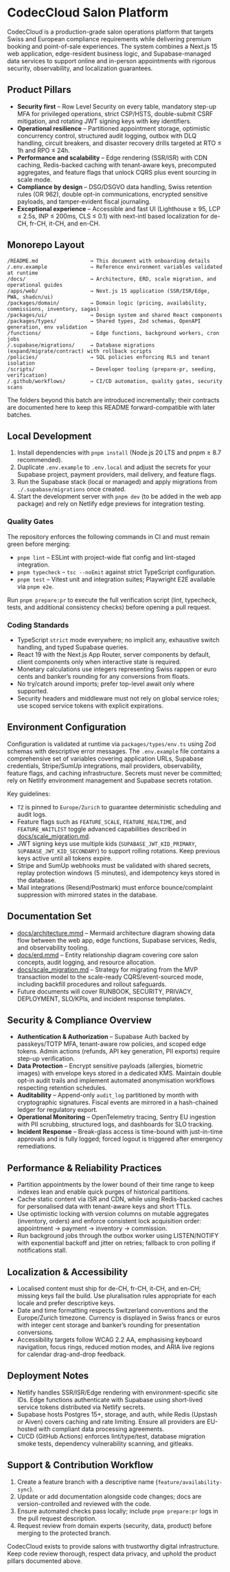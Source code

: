 # CodecCloud Salon Platform

CodecCloud is a production-grade salon operations platform that targets Swiss and European compliance requirements while delivering premium booking and point-of-sale experiences. The system combines a Next.js 15 web application, edge-resident business logic, and Supabase-managed data services to support online and in-person appointments with rigorous security, observability, and localization guarantees.

## Product Pillars

- **Security first** – Row Level Security on every table, mandatory step-up MFA for privileged operations, strict CSP/HSTS, double-submit CSRF mitigation, and rotating JWT signing keys with key identifiers.
- **Operational resilience** – Partitioned appointment storage, optimistic concurrency control, structured audit logging, outbox with DLQ handling, circuit breakers, and disaster recovery drills targeted at RTO ≤ 1h and RPO ≤ 24h.
- **Performance and scalability** – Edge rendering (SSR/ISR) with CDN caching, Redis-backed caching with tenant-aware keys, precomputed aggregates, and feature flags that unlock CQRS plus event sourcing in scale mode.
- **Compliance by design** – DSG/DSGVO data handling, Swiss retention rules (OR 962), double opt-in communications, encrypted sensitive payloads, and tamper-evident fiscal journaling.
- **Exceptional experience** – Accessible and fast UI (Lighthouse ≥ 95, LCP ≤ 2.5s, INP ≤ 200ms, CLS ≤ 0.1) with next-intl based localization for de-CH, fr-CH, it-CH, and en-CH.

## Monorepo Layout

```
/README.md                 → This document with onboarding details
/.env.example              → Reference environment variables validated at runtime
/docs/                     → Architecture, ERD, scale migration, and operational guides
/apps/web/                 → Next.js 15 application (SSR/ISR/Edge, PWA, shadcn/ui)
/packages/domain/          → Domain logic (pricing, availability, commissions, inventory, sagas)
/packages/ui/              → Design system and shared React components
/packages/types/           → Shared types, Zod schemas, OpenAPI generation, env validation
/functions/                → Edge functions, background workers, cron jobs
/.supabase/migrations/     → Database migrations (expand/migrate/contract) with rollback scripts
/policies/                 → SQL policies enforcing RLS and tenant isolation
/scripts/                  → Developer tooling (prepare-pr, seeding, verification)
/.github/workflows/        → CI/CD automation, quality gates, security scans
```

The folders beyond this batch are introduced incrementally; their contracts are documented here to keep this README forward-compatible with later batches.

## Local Development

1. Install dependencies with `pnpm install` (Node.js 20 LTS and pnpm ≥ 8.7 recommended).
2. Duplicate `.env.example` to `.env.local` and adjust the secrets for your Supabase project, payment providers, mail delivery, and feature flags.
3. Run the Supabase stack (local or managed) and apply migrations from `./.supabase/migrations` once created.
4. Start the development server with `pnpm dev` (to be added in the web app package) and rely on Netlify edge previews for integration testing.

### Quality Gates

The repository enforces the following commands in CI and must remain green before merging:

- `pnpm lint` – ESLint with project-wide flat config and lint-staged integration.
- `pnpm typecheck` – `tsc --noEmit` against strict TypeScript configuration.
- `pnpm test` – Vitest unit and integration suites; Playwright E2E available via `pnpm e2e`.

Run `pnpm prepare:pr` to execute the full verification script (lint, typecheck, tests, and additional consistency checks) before opening a pull request.

### Coding Standards

- TypeScript `strict` mode everywhere; no implicit any, exhaustive switch handling, and typed Supabase queries.
- React 19 with the Next.js App Router, server components by default, client components only when interactive state is required.
- Monetary calculations use integers representing Swiss rappen or euro cents and banker’s rounding for any conversions from floats.
- No try/catch around imports; prefer top-level await only where supported.
- Security headers and middleware must not rely on global service roles; use scoped service tokens with explicit expirations.

## Environment Configuration

Configuration is validated at runtime via `packages/types/env.ts` using Zod schemas with descriptive error messages. The `.env.example` file contains a comprehensive set of variables covering application URLs, Supabase credentials, Stripe/SumUp integrations, mail providers, observability, feature flags, and caching infrastructure. Secrets must never be committed; rely on Netlify environment management and Supabase secrets rotation.

Key guidelines:

- `TZ` is pinned to `Europe/Zurich` to guarantee deterministic scheduling and audit logs.
- Feature flags such as `FEATURE_SCALE`, `FEATURE_REALTIME`, and `FEATURE_WAITLIST` toggle advanced capabilities described in [docs/scale_migration.md](docs/scale_migration.md).
- JWT signing keys use multiple kids (`SUPABASE_JWT_KID_PRIMARY`, `SUPABASE_JWT_KID_SECONDARY`) to support rolling rotations. Keep previous keys active until all tokens expire.
- Stripe and SumUp webhooks must be validated with shared secrets, replay protection windows (5 minutes), and idempotency keys stored in the database.
- Mail integrations (Resend/Postmark) must enforce bounce/complaint suppression with mirrored states in the database.

## Documentation Set

- [docs/architecture.mmd](docs/architecture.mmd) – Mermaid architecture diagram showing data flow between the web app, edge functions, Supabase services, Redis, and observability tooling.
- [docs/erd.mmd](docs/erd.mmd) – Entity relationship diagram covering core salon concepts, audit logging, and resource allocation.
- [docs/scale_migration.md](docs/scale_migration.md) – Strategy for migrating from the MVP transaction model to the scale-ready CQRS/event-sourced mode, including backfill procedures and rollout safeguards.
- Future documents will cover RUNBOOK, SECURITY, PRIVACY, DEPLOYMENT, SLO/KPIs, and incident response templates.

## Security & Compliance Overview

- **Authentication & Authorization** – Supabase Auth backed by passkeys/TOTP MFA, tenant-aware row policies, and scoped edge tokens. Admin actions (refunds, API key generation, PII exports) require step-up verification.
- **Data Protection** – Encrypt sensitive payloads (allergies, biometric images) with envelope keys stored in a dedicated KMS. Maintain double opt-in audit trails and implement automated anonymisation workflows respecting retention schedules.
- **Auditability** – Append-only `audit_log` partitioned by month with cryptographic signatures. Fiscal events are mirrored in a hash-chained ledger for regulatory export.
- **Operational Monitoring** – OpenTelemetry tracing, Sentry EU ingestion with PII scrubbing, structured logs, and dashboards for SLO tracking.
- **Incident Response** – Break-glass access is time-bound with just-in-time approvals and is fully logged; forced logout is triggered after emergency remediations.

## Performance & Reliability Practices

- Partition appointments by the lower bound of their time range to keep indexes lean and enable quick purges of historical partitions.
- Cache static content via ISR and CDN, while using Redis-backed caches for personalised data with tenant-aware keys and short TTLs.
- Use optimistic locking with version columns on mutable aggregates (inventory, orders) and enforce consistent lock acquisition order: appointment → payment → inventory → commission.
- Run background jobs through the outbox worker using LISTEN/NOTIFY with exponential backoff and jitter on retries; fallback to cron polling if notifications stall.

## Localization & Accessibility

- Localised content must ship for de-CH, fr-CH, it-CH, and en-CH; missing keys fail the build. Use pluralisation rules appropriate for each locale and prefer descriptive keys.
- Date and time formatting respects Switzerland conventions and the Europe/Zurich timezone. Currency is displayed in Swiss francs or euros with integer cent storage and banker’s rounding for presentation conversions.
- Accessibility targets follow WCAG 2.2 AA, emphasising keyboard navigation, focus rings, reduced motion modes, and ARIA live regions for calendar drag-and-drop feedback.

## Deployment Notes

- Netlify handles SSR/ISR/Edge rendering with environment-specific site IDs. Edge functions authenticate with Supabase using short-lived service tokens distributed via Netlify secrets.
- Supabase hosts Postgres 15+, storage, and auth, while Redis (Upstash or Aiven) covers caching and rate limiting. Ensure all providers are EU-hosted with compliant data processing agreements.
- CI/CD (GitHub Actions) enforces lint/type/test, database migration smoke tests, dependency vulnerability scanning, and gitleaks.

## Support & Contribution Workflow

1. Create a feature branch with a descriptive name (`feature/availability-sync`).
2. Update or add documentation alongside code changes; docs are version-controlled and reviewed with the code.
3. Ensure automated checks pass locally; include `pnpm prepare:pr` logs in the pull request description.
4. Request review from domain experts (security, data, product) before merging to the protected branch.

CodecCloud exists to provide salons with trustworthy digital infrastructure. Keep code review thorough, respect data privacy, and uphold the product pillars documented above.
